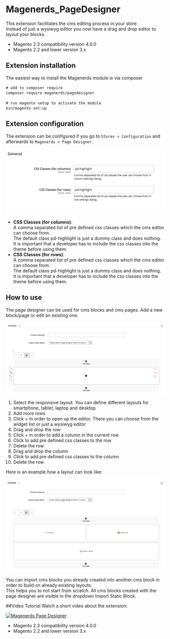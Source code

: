 # Magenerds_PageDesigner

This extension facilitates the cms editing process in your store.   
Instead of just a wysiwyg editor you now have a drag and drop editor to layout your blocks.
* Magento 2.3 compatibility version 4.0.0
* Magento 2.2 and lower version 3.x

## Extension installation
The easiest way to install the Magenerds module is via composer
```
# add to composer require
composer require magenerds/pagedesigner

# run magento setup to activate the module
bin/magento set:up
```

## Extension configuration
The extension can be configured if you go to ```Stores > Configuration``` and afterwards to ```Magenerds > Page Designer```.

![PageDesigner-Configuration](_images/pd_config.png?raw=true "PageDesigner Configuration")

* **CSS Classes (for columns)**:  
A comma separated list of pre defined css classes which the cms editor can choose from.  
The default class pd-highlight is just a dummy class and does nothing.  
It is important that a developer has to include the css classes into the theme before using them.
* **CSS Classes (for rows)**:  
A comma separated list of pre defined css classes which the cms editor can choose from.  
The default class pd-highlight is just a dummy class and does nothing.  
It is important that a developer has to include the css classes into the theme before using them.

## How to use
The page designer can be used for cms blocks and cms pages. Add a new block/page or edit an existing one.

![PageDesigner-Usage](_images/pd_usage.png?raw=true "PageDesigner Usage")

1. Select the responsive layout. You can define different layouts for smartphone, tablet, laptop and desktop
1. Add more rows
1. Click + in order to open up the editor. There you can choose from the widget list or just a wysiwyg editor
1. Drag and drop the row
1. Click + in order to add a column in the current row
1. Click to add pre defined css classes to the row
1. Delete the row
1. Drag and drop the column
1. Click to add pre defined css classes to the column
1. Delete the row

Here is an example how a layout can look like:

![PageDesigner-Example](_images/pd_usage2.png?raw=true "PageDesigner Example")

You can import cms blocks you already created into another cms block in order to build on already existing layouts.   
This helps you to not start from scratch. All cms blocks created with the page designer are visible in the dropdown Import Static Block.

##Video Tutorial
Watch a short video about the extension:

[![Magenerds Page Designer](https://img.youtube.com/vi/E0wZzVPFhM0/0.jpg)](https://www.youtube.com/watch?v=E0wZzVPFhM0 "Magenerds Page Designer")

* Magento 2.3 compatibility version 4.0.0
* Magento 2.2 and lower version 3.x
